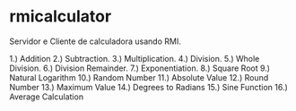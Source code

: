 # rmicalculator
Servidor e Cliente de calculadora usando RMI.

1.) Addition 
2.) Subtraction.
3.) Multiplication.
4.) Division.
5.) Whole Division.
6.) Division Remainder.
7.) Exponentiation.
8.) Square Root
9.) Natural Logarithm
10.) Random Number
11.) Absolute Value
12.) Round Number
13.) Maximum Value
14.) Degrees to Radians
15.) Sine Function
16.) Average Calculation
